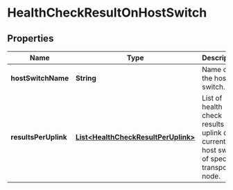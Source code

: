 # HealthCheckResultOnHostSwitch

## Properties
Name | Type | Description | Notes
------------ | ------------- | ------------- | -------------
**hostSwitchName** | **String** | Name of the host switch. |  [optional]
**resultsPerUplink** | [**List&lt;HealthCheckResultPerUplink&gt;**](HealthCheckResultPerUplink.md) | List of health check results per uplink on current host switch of specific transport node.  |  [optional]
